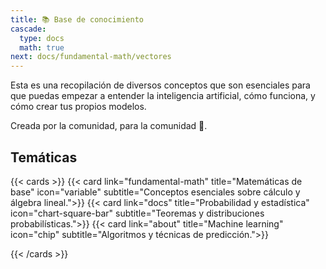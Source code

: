 ```yaml
---
title: 📚 Base de conocimiento
cascade:
  type: docs
  math: true
next: docs/fundamental-math/vectores
---
```


Esta es una recopilación de diversos conceptos que son esenciales para que puedas empezar a entender la inteligencia artificial, cómo funciona, y cómo crear tus propios modelos.

Creada por la comunidad, para la comunidad 💛.

## Temáticas

{{< cards >}}
{{< card link="fundamental-math" title="Matemáticas de base" icon="variable" subtitle="Conceptos esenciales sobre cálculo y álgebra lineal.">}}
{{< card link="docs" title="Probabilidad y estadística" icon="chart-square-bar" subtitle="Teoremas y distribuciones probabilísticas.">}}
{{< card link="about" title="Machine learning" icon="chip" subtitle="Algoritmos y técnicas de predicción.">}}

{{< /cards >}}
